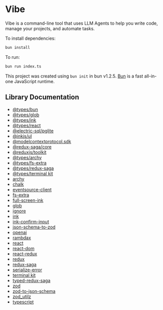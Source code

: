 # Vibe

Vibe is a command-line tool that uses LLM Agents to help you write code, manage your projects, and automate tasks.

To install dependencies:

```bash
bun install
```

To run:

```bash
bun run index.ts
```

This project was created using `bun init` in bun v1.2.5. [Bun](https://bun.sh) is a fast all-in-one JavaScript runtime.

## Library Documentation

- [@types/bun](https://bun.sh/docs)
- [@types/glob](https://github.com/isaacs/node-glob)
- [@types/ink](https://github.com/vadimdemedes/ink)
- [@types/react](https://react.dev/)
- [@electric-sql/pglite](https://github.com/electric-sql/pglite)
- [@inkjs/uI](https://github.com/vadimdemedes/ink-ui)
- [@modelcontextprotocol.sdk](https://github.com/modelcontextprotocol)
- [@redux-saga/core](https://github.com/redux-saga/redux-saga)
- [@reduxjs/toolkit](https://redux.js.org/introduction/redux-toolkit)
- [@types/archy](https://www.npmjs.com/package/archy)
- [@types/fs-extra](https://github.com/jprichardson/node-fs-extra)
- [@types/redux-saga](https://redux-saga.js.org/)
- [@types/terminal kit](https://github.com/cronvel/terminal-kit)
- [archy](https://www.npmjs.com/package/archy)
- [chalk](https://github.com/chalk/chalk)
- [eventsource-client](https://github.com/EventSource/eventsource)
- [fs-extra](https://github.com/jprichardson/node-fs-extra)
- [full-screen-ink](https://github.com/DaniGuardiola/fullscreen-ink)
- [glob](https://github.com/isaacs/node-glob)
- [ignore](https://github.com/kaelzhang/node-ignore)
- [ink](https://github.com/vadimdemedes/ink)
- [ink-confirm-input](https://github.com/vadimdemedes/ink)
- [json-schema-to-zod](https://github.com/StefanTerdell/zod-to-json-schema)
- [openai](https://openai.com/docs/)
- [rambdax](https://github.com/selfrefactor/rambdax)
- [react](https://react.dev/)
- [react-dom](https://react.dev/)
- [react-redux](https://react.dev/)
- [redux](https://redux.js.org/)
- [redux-saga](https://redux-saga.js.org/)
- [serialize-error](https://github.com/sindresorhus/serialize-error)
- [terminal kit](https://github.com/cronvel/terminal-kit)
- [typed-redux-saga](https://github.com/agiledigital/typed-redux-saga)
- [zod](https://zod.dev/)
- [zod-to-json-schema](https://github.com/StefanTerdell/zod-to-json-schema)
- [zod_utilz](https://github.com/JacobWeisenburger/zod_utilz)
- [typescript](https://www.typescriptlang.org/docs/)
